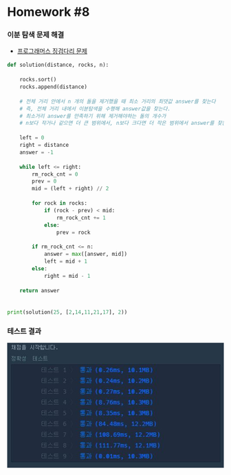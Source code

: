 # Homework #8

### 이분 탐색 문제 해결

- [프로그래머스 징검다리 문제](https://programmers.co.kr/learn/courses/30/lessons/43236)

```python
def solution(distance, rocks, n):

    rocks.sort()
    rocks.append(distance)

    # 전체 거리 안에서 n 개의 돌을 제거했을 때 최소 거리의 최댓값 answer를 찾는다
    # 즉, 전체 거리 내에서 이분탐색을 수행해 answer값을 찾는다.
    # 최소거리 answer를 만족하기 위해 제거해야하는 돌의 개수가
    # n보다 작거나 같으면 더 큰 범위에서, n보다 크다면 더 작은 범위에서 answer를 찾는다.

    left = 0
    right = distance
    answer = -1

    while left <= right:
        rm_rock_cnt = 0
        prev = 0
        mid = (left + right) // 2

        for rock in rocks:
            if (rock - prev) < mid:
                rm_rock_cnt += 1
            else:
                prev = rock

        if rm_rock_cnt <= n:
            answer = max([answer, mid])
            left = mid + 1
        else:
            right = mid - 1

    return answer


print(solution(25, [2,14,11,21,17], 2))
```

### 테스트 결과

![테스트 결과](./test.JPG)
